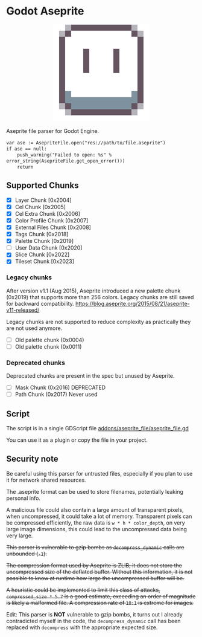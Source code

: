 # Godot Aseprite

<p align="center"><img src="ase256.png" alt="Aseprite Logo"/></p>

Aseprite file parser for Godot Engine.

```gdscript
var ase := AsepriteFile.open("res://path/to/file.aseprite")
if ase == null:
    push_warning("Failed to open: %s" % error_string(AsepriteFile.get_open_error()))
    return
```

## Supported Chunks
- [x] Layer Chunk [0x2004]
- [x] Cel Chunk [0x2005]
- [x] Cel Extra Chunk [0x2006]
- [x] Color Profile Chunk [0x2007]
- [x] External Files Chunk [0x2008]
- [x] Tags Chunk [0x2018]
- [x] Palette Chunk [0x2019]
- [ ] User Data Chunk [0x2020]
- [x] Slice Chunk [0x2022]
- [x] Tileset Chunk [0x2023]

### Legacy chunks

After version v1.1 (Aug 2015), Aseprite introduced a new palette chunk (0x2019) that supports more than 256 colors.
Legacy chunks are still saved for backward compatibility.
https://blog.aseprite.org/2015/08/21/aseprite-v11-released/

Legacy chunks are not supported to reduce complexity as practically they are not used anymore.

- [ ] Old palette chunk (0x0004)
- [ ] Old palette chunk (0x0011)

### Deprecated chunks

Deprecated chunks are present in the spec but unused by Aseprite.

- [ ] Mask Chunk (0x2016) DEPRECATED
- [ ] Path Chunk (0x2017) Never used

## Script

The script is in a single GDScript file [addons/aseprite_file/aseprite_file.gd](addons/aseprite_file/aseprite_file.gd)

You can use it as a plugin or copy the file in your project.

## Security note

Be careful using this parser for untrusted files, especially if you plan to use it for network shared resources.

The .aseprite format can be used to store filenames, potentially leaking personal info.

A malicious file could also contain a large amount of transparent pixels, when uncompressed, it could take a lot of memory.
Transparent pixels can be compressed efficiently, the raw data is `w * h * color_depth`, on very large image dimensions, this could lead to the uncompressed data being very large.

~~This parser is vulnerable to gzip bombs as `decompress_dynamic` calls are unbounded (`-1`).~~

~~The compression format used by Aseprite is ZLIB; it does not store the uncompressed size of the deflated buffer. Without this information, it is not possible to know at runtime how large the uncompressed buffer will be.~~

~~A heuristic could be implemented to limit this class of attacks, `compressed_size * 5.7` is a good estimate, exceeding an order of magnitude is likely a malformed file. A compression rate of `10:1` is extreme for images.~~

Edit: This parser is **NOT** vulnerable to gzip bombs, it turns out I already contradicted myself in the code, the `decompress_dynamic` call has been replaced with `decompress` with the appropriate expected size.
